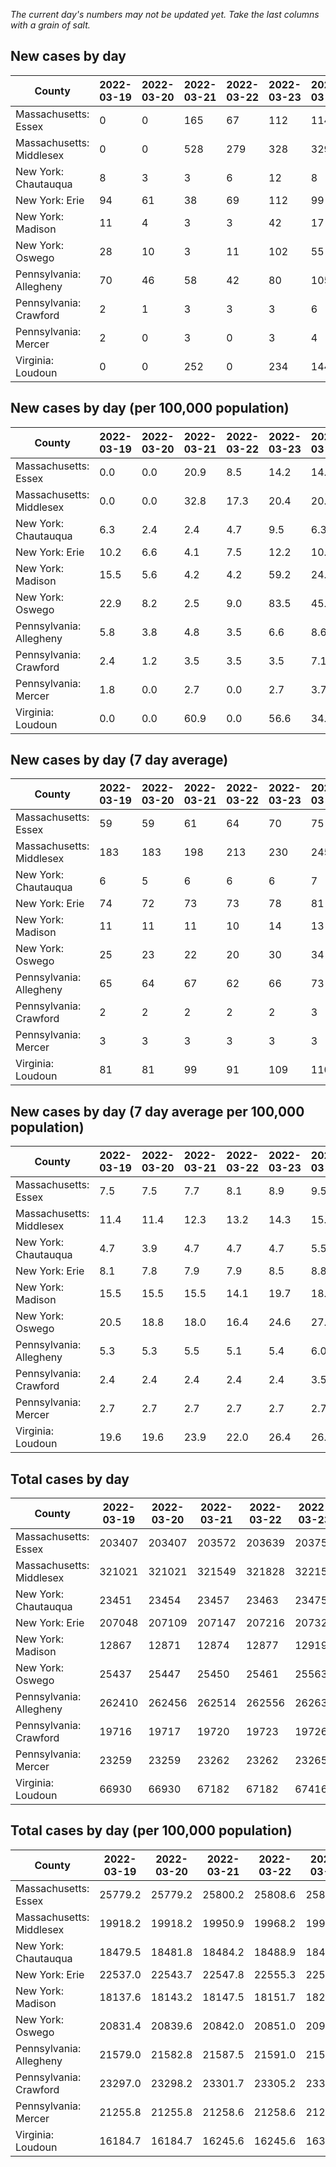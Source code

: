 _The current day's numbers may not be updated yet. Take the last columns with a grain of salt._
## New cases by day

| County | 2022-03-19 | 2022-03-20 | 2022-03-21 | 2022-03-22 | 2022-03-23 | 2022-03-24 | 2022-03-25 |
| --- | --- | --- | --- | --- | --- | --- | --- |
| Massachusetts: Essex | 0 | 0 | 165 | 67 | 112 | 114 |  |
| Massachusetts: Middlesex | 0 | 0 | 528 | 279 | 328 | 329 |  |
| New York: Chautauqua | 8 | 3 | 3 | 6 | 12 | 8 |  |
| New York: Erie | 94 | 61 | 38 | 69 | 112 | 99 |  |
| New York: Madison | 11 | 4 | 3 | 3 | 42 | 17 |  |
| New York: Oswego | 28 | 10 | 3 | 11 | 102 | 55 |  |
| Pennsylvania: Allegheny | 70 | 46 | 58 | 42 | 80 | 105 |  |
| Pennsylvania: Crawford | 2 | 1 | 3 | 3 | 3 | 6 |  |
| Pennsylvania: Mercer | 2 | 0 | 3 | 0 | 3 | 4 |  |
| Virginia: Loudoun | 0 | 0 | 252 | 0 | 234 | 144 |  |

## New cases by day (per 100,000 population)

| County | 2022-03-19 | 2022-03-20 | 2022-03-21 | 2022-03-22 | 2022-03-23 | 2022-03-24 | 2022-03-25 |
| --- | --- | --- | --- | --- | --- | --- | --- |
| Massachusetts: Essex | 0.0 | 0.0 | 20.9 | 8.5 | 14.2 | 14.4 |  |
| Massachusetts: Middlesex | 0.0 | 0.0 | 32.8 | 17.3 | 20.4 | 20.4 |  |
| New York: Chautauqua | 6.3 | 2.4 | 2.4 | 4.7 | 9.5 | 6.3 |  |
| New York: Erie | 10.2 | 6.6 | 4.1 | 7.5 | 12.2 | 10.8 |  |
| New York: Madison | 15.5 | 5.6 | 4.2 | 4.2 | 59.2 | 24.0 |  |
| New York: Oswego | 22.9 | 8.2 | 2.5 | 9.0 | 83.5 | 45.0 |  |
| Pennsylvania: Allegheny | 5.8 | 3.8 | 4.8 | 3.5 | 6.6 | 8.6 |  |
| Pennsylvania: Crawford | 2.4 | 1.2 | 3.5 | 3.5 | 3.5 | 7.1 |  |
| Pennsylvania: Mercer | 1.8 | 0.0 | 2.7 | 0.0 | 2.7 | 3.7 |  |
| Virginia: Loudoun | 0.0 | 0.0 | 60.9 | 0.0 | 56.6 | 34.8 |  |

## New cases by day (7 day average)

| County | 2022-03-19 | 2022-03-20 | 2022-03-21 | 2022-03-22 | 2022-03-23 | 2022-03-24 | 2022-03-25 |
| --- | --- | --- | --- | --- | --- | --- | --- |
| Massachusetts: Essex | 59 | 59 | 61 | 64 | 70 | 75 |  |
| Massachusetts: Middlesex | 183 | 183 | 198 | 213 | 230 | 245 |  |
| New York: Chautauqua | 6 | 5 | 6 | 6 | 6 | 7 |  |
| New York: Erie | 74 | 72 | 73 | 73 | 78 | 81 |  |
| New York: Madison | 11 | 11 | 11 | 10 | 14 | 13 |  |
| New York: Oswego | 25 | 23 | 22 | 20 | 30 | 34 |  |
| Pennsylvania: Allegheny | 65 | 64 | 67 | 62 | 66 | 73 |  |
| Pennsylvania: Crawford | 2 | 2 | 2 | 2 | 2 | 3 |  |
| Pennsylvania: Mercer | 3 | 3 | 3 | 3 | 3 | 3 |  |
| Virginia: Loudoun | 81 | 81 | 99 | 91 | 109 | 110 |  |

## New cases by day (7 day average per 100,000 population)

| County | 2022-03-19 | 2022-03-20 | 2022-03-21 | 2022-03-22 | 2022-03-23 | 2022-03-24 | 2022-03-25 |
| --- | --- | --- | --- | --- | --- | --- | --- |
| Massachusetts: Essex | 7.5 | 7.5 | 7.7 | 8.1 | 8.9 | 9.5 |  |
| Massachusetts: Middlesex | 11.4 | 11.4 | 12.3 | 13.2 | 14.3 | 15.2 |  |
| New York: Chautauqua | 4.7 | 3.9 | 4.7 | 4.7 | 4.7 | 5.5 |  |
| New York: Erie | 8.1 | 7.8 | 7.9 | 7.9 | 8.5 | 8.8 |  |
| New York: Madison | 15.5 | 15.5 | 15.5 | 14.1 | 19.7 | 18.3 |  |
| New York: Oswego | 20.5 | 18.8 | 18.0 | 16.4 | 24.6 | 27.8 |  |
| Pennsylvania: Allegheny | 5.3 | 5.3 | 5.5 | 5.1 | 5.4 | 6.0 |  |
| Pennsylvania: Crawford | 2.4 | 2.4 | 2.4 | 2.4 | 2.4 | 3.5 |  |
| Pennsylvania: Mercer | 2.7 | 2.7 | 2.7 | 2.7 | 2.7 | 2.7 |  |
| Virginia: Loudoun | 19.6 | 19.6 | 23.9 | 22.0 | 26.4 | 26.6 |  |

## Total cases by day

| County | 2022-03-19 | 2022-03-20 | 2022-03-21 | 2022-03-22 | 2022-03-23 | 2022-03-24 | 2022-03-25 |
| --- | --- | --- | --- | --- | --- | --- | --- |
| Massachusetts: Essex | 203407 | 203407 | 203572 | 203639 | 203751 | 203865 |  |
| Massachusetts: Middlesex | 321021 | 321021 | 321549 | 321828 | 322156 | 322485 |  |
| New York: Chautauqua | 23451 | 23454 | 23457 | 23463 | 23475 | 23483 |  |
| New York: Erie | 207048 | 207109 | 207147 | 207216 | 207328 | 207427 |  |
| New York: Madison | 12867 | 12871 | 12874 | 12877 | 12919 | 12936 |  |
| New York: Oswego | 25437 | 25447 | 25450 | 25461 | 25563 | 25618 |  |
| Pennsylvania: Allegheny | 262410 | 262456 | 262514 | 262556 | 262636 | 262741 |  |
| Pennsylvania: Crawford | 19716 | 19717 | 19720 | 19723 | 19726 | 19732 |  |
| Pennsylvania: Mercer | 23259 | 23259 | 23262 | 23262 | 23265 | 23269 |  |
| Virginia: Loudoun | 66930 | 66930 | 67182 | 67182 | 67416 | 67560 |  |

## Total cases by day (per 100,000 population)

| County | 2022-03-19 | 2022-03-20 | 2022-03-21 | 2022-03-22 | 2022-03-23 | 2022-03-24 | 2022-03-25 |
| --- | --- | --- | --- | --- | --- | --- | --- |
| Massachusetts: Essex | 25779.2 | 25779.2 | 25800.2 | 25808.6 | 25822.8 | 25837.3 |  |
| Massachusetts: Middlesex | 19918.2 | 19918.2 | 19950.9 | 19968.2 | 19988.6 | 20009.0 |  |
| New York: Chautauqua | 18479.5 | 18481.8 | 18484.2 | 18488.9 | 18498.4 | 18504.7 |  |
| New York: Erie | 22537.0 | 22543.7 | 22547.8 | 22555.3 | 22567.5 | 22578.3 |  |
| New York: Madison | 18137.6 | 18143.2 | 18147.5 | 18151.7 | 18210.9 | 18234.9 |  |
| New York: Oswego | 20831.4 | 20839.6 | 20842.0 | 20851.0 | 20934.6 | 20979.6 |  |
| Pennsylvania: Allegheny | 21579.0 | 21582.8 | 21587.5 | 21591.0 | 21597.6 | 21606.2 |  |
| Pennsylvania: Crawford | 23297.0 | 23298.2 | 23301.7 | 23305.2 | 23308.8 | 23315.9 |  |
| Pennsylvania: Mercer | 21255.8 | 21255.8 | 21258.6 | 21258.6 | 21261.3 | 21265.0 |  |
| Virginia: Loudoun | 16184.7 | 16184.7 | 16245.6 | 16245.6 | 16302.2 | 16337.0 |  |
